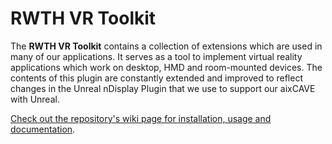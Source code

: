 # RWTH VR Toolkit
The **RWTH VR Toolkit** contains a collection of extensions which are used in many of our applications. It serves as a tool to implement virtual reality applications which work on desktop, HMD and room-mounted devices.
The contents of this plugin are constantly extended and improved to reflect changes in the Unreal nDisplay Plugin that we use to support our aixCAVE with Unreal.

[Check out the repository's wiki page for installation, usage and documentation](https://git-ce.rwth-aachen.de/vr-vis/VR-Group/unreal-development/plugins/rwth-vr-toolkit/-/wikis/home).
